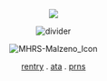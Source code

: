 <div align="center">

![](https://komarev.com/ghpvc/?username=mlzeno&color=e17388&label=THE_QURIO)

</div>



<div align="center">

![divider](https://github.com/user-attachments/assets/70b6e3fa-9193-4500-9680-08b3e6ada5b7)


</div>





<div align="center">

![MHRS-Malzeno_Icon](https://github.com/user-attachments/assets/f34cf683-2450-48fa-9d2e-098f99b596c4)

</div>



<div align="center">

[rentry](https://rentry.co/aIone-traveler) . [ata](https://27jay.straw.page)  .  [prns](https://pronouns.cc/@27jay) 

</div>

